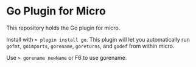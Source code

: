 # Go Plugin for Micro

This repository holds the Go plugin for micro.

Install with `> plugin install go`. This plugin will let you
automatically run `gofmt`, `goimports`, `gorename`, `goreturns`, and `godef`
from within micro.

Use `> gorename newName` or F6 to use gorename.

